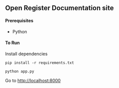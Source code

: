 Open Register Documentation site
--------------------------------


#### Prerequisites
* Python



#### To Run

Install dependencies

```
pip install -r requirements.txt
```

```
python app.py
```

Go to [http://localhost:8000](http://localhost:8000)
